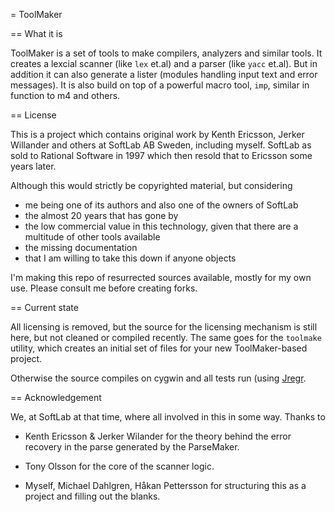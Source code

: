 = ToolMaker

== What it is

ToolMaker is a set of tools to make compilers, analyzers and similar
tools. It creates a lexcial scanner (like `lex` et.al) and a parser
(like `yacc` et.al). But in addition it can also generate a lister
(modules handling input text and error messages). It is also build on
top of a powerful macro tool, `imp`, similar in function to m4 and
others.

== License

This is a project which contains original work by Kenth Ericsson,
Jerker Willander and others at SoftLab AB Sweden, including
myself. SoftLab as sold to Rational Software in 1997 which then resold
that to Ericsson some years later.

Although this would strictly be copyrighted material, but considering

- me being one of its authors and also one of the owners of SoftLab
- the almost 20 years that has gone by
- the low commercial value in this technology, given that there are a
  multitude of other tools available
- the missing documentation
- that I am willing to take this down if anyone objects

I'm making this repo of resurrected sources available, mostly for my
own use. Please consult me before creating forks.

== Current state

All licensing is removed, but the source for the licensing mechanism
is still here, but not cleaned or compiled recently. The same goes for
the `toolmake` utility, which creates an initial set of files for your
new ToolMaker-based project.

Otherwise the source compiles on cygwin and all tests run (using
[Jregr](https://github.com/thoni56/jregr).


== Acknowledgement

We, at SoftLab at that time, where all involved in this in some way. Thanks to

- Kenth Ericsson & Jerker Wilander for the theory behind the error
recovery in the parse generated by the ParseMaker.

- Tony Olsson for the core of the scanner logic.

- Myself, Michael Dahlgren, Håkan Pettersson for structuring this as a
  project and filling out the blanks.
